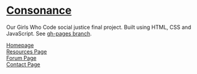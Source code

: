 # [Consonance](https://urvashimahto16.github.io/final_project/homepage.html)
Our Girls Who Code social justice final project. Built using HTML, CSS and JavaScript. See [gh-pages branch](https://github.com/urvashimahto16/final_project/tree/gh-pages).

[Homepage](https://urvashimahto16.github.io/final_project/homepage.html)\
[Resources Page](https://urvashimahto16.github.io/final_project/resources.html)\
[Forum Page](https://urvashimahto16.github.io/final_project/social_platform.html)\
[Contact Page](https://urvashimahto16.github.io/final_project/contact.html)
